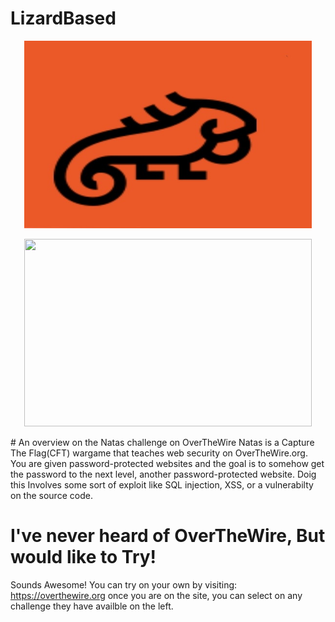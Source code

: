    
#   LizardBased

   <p align="center">
   <img width="460" height="300" src="Screenshots/LizardBased Logo.jpg">
  </p> 
   <p align="center">
   <img width="460" height="300" src=Screenshots/OTW.PNG)>
  </p> 
# An overview on the Natas challenge on OverTheWire 
  Natas is a Capture The Flag(CFT) wargame that teaches web security on OverTheWire.org.
  You are given password-protected websites and the goal is to somehow get the password to the next level, another password-protected website.
  Doig this Involves some sort of exploit like SQL injection, XSS, or a vulnerabilty on the source code. 
  
# I've never heard of OverTheWire, But would like to Try!
  Sounds Awesome! You can try on your own by visiting:
  https://overthewire.org
  once you are on the site, you can select on any challenge they have availble on the left.
